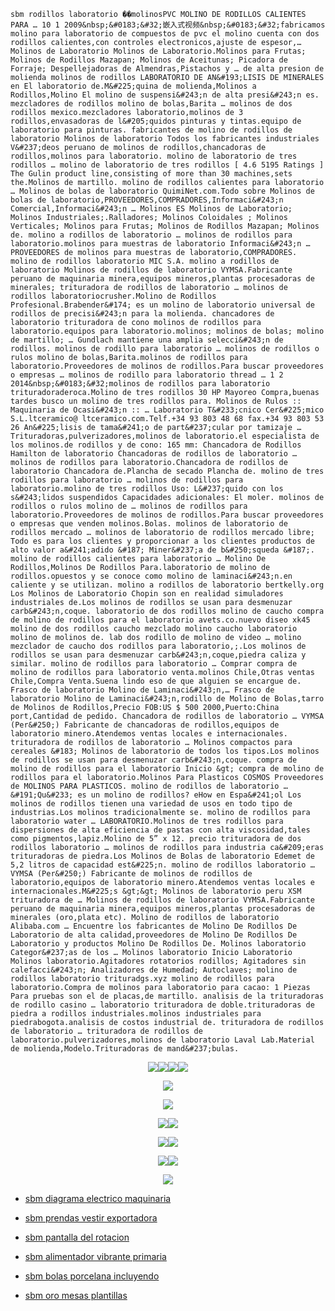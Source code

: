 
```
sbm rodillos laboratorio ��molinosPVC MOLINO DE RODILLOS CALIENTES PARA … 10 1 2009&nbsp;&#0183;&#32;嵌入式视频&nbsp;&#0183;&#32;fabricamos molino para laboratorio de compuestos de pvc el molino cuenta con dos rodillos calientes,con controles electronicos,ajuste de espesor,… Molinos de Laboratorio Molinos de Laboratorio.Molinos para Frutas; Molinos de Rodillos Mazapan; Molinos de Aceitunas; Picadora de Forraje; Despellejadoras de Almendras,Pistachos y … de alta presion de molienda molinos de rodillos LABORATORIO DE AN&#193;LISIS DE MINERALES en El laboratorio de.M&#225;quina de molienda,Molinos a Rodillos,Molino El molino de suspensi&#243;n de alta presi&#243;n es. mezcladores de rodillos molino de bolas,Barita … molinos de dos rodillos mexico.mezcladores laboratorio,molinos de 3 rodillos,envasadoras de l&#205;quidos pinturas y tintas.equipo de laboratorio para pinturas. fabricantes de molino de rodillos de laboratorio Molinos de laboratorio Todos los fabricantes industriales V&#237;deos peruano de molinos de rodillos,chancadoras de rodillos,molinos para laboratorio. molino de laboratorio de tres rodillos … molino de laboratorio de tres rodillos [ 4.6 5195 Ratings ] The Gulin product line,consisting of more than 30 machines,sets the.Molinos de martillo. molino de rodillos calientes para laboratorio … Molinos de bolas de laboratorio QuimiNet.com.Todo sobre Molinos de bolas de laboratorio,PROVEEDORES,COMPRADORES,Informaci&#243;n Comercial,Informaci&#243;n … Molinos ES Molinos de Laboratorio; Molinos Industriales;.Ralladores; Molinos Coloidales ; Molinos Verticales; Molinos para Frutas; Molinos de Rodillos Mazapan; Molinos de. molino a rodillos de laboratorio … molinos de rodillos para laboratorio.molinos para muestras de laboratorio Informaci&#243;n … PROVEEDORES de molinos para muestras de laboratorio,COMPRADORES. molino de rodillos laboratorio MIC S.A. molino a rodillos de laboratorio Molinos de rodillos de laboratorio VYMSA.Fabricante peruano de maquinaria minera,equipos mineros,plantas procesadoras de minerales; trituradora de rodillos de laboratorio … molinos de rodillos laboratoriocrusher.Molino de Rodillos Profesional.Brabender&#174; es un molino de laboratorio universal de rodillos de precisi&#243;n para la molienda. chancadores de laboratorio trituradora de cono molinos de rodillos para laboratorio.equipos para laboratorio.molinos; molinos de bolas; molino de martillo; … Gundlach mantiene una amplia selecci&#243;n de rodillos. molinos de rodillo para laboratorio … molinos de rodillos o rulos molino de bolas,Barita.molinos de rodillos para laboratorio.Proveedores de molinos de rodillos.Para buscar proveedores o empresas … molinos de rodillo para laboratorio thread … 1 2 2014&nbsp;&#0183;&#32;molinos de rodillos para laboratorio trituradoraderoca.Molino de tres rodillos 30 HP Mayoreo Compra,buenas tardes busco un molino de tres rodillos para. Molinos de Rulos :: Maquinaria de Ocasi&#243;n :: … Laboratorio T&#233;cnico Cer&#225;mico S.L.ltceramico@ ltceramico.com.Telf.+34 93 803 48 68 fax.+34 93 803 53 26 An&#225;lisis de tama&#241;o de part&#237;cular por tamizaje … Trituradoras,pulverizadores,molinos de laboratorio.el especialista de los molinos.de rodillos y de cono: 165 mm: Chancadora de Rodillos Hamilton de laboratorio Chancadoras de rodillos de laboratorio … molinos de rodillos para laboratorio.Chancadora de rodillos de laboratorio Chancadora de.Plancha de secado Plancha de. molino de tres rodillos para laboratorio … molinos de rodillos para laboratorio.molino de tres rodillos Uso: L&#237;quido con los s&#243;lidos suspendidos Capacidades adicionales: El moler. molinos de rodillos o rulos molino de … molinos de rodillos para laboratorio.Proveedores de molinos de rodillos.Para buscar proveedores o empresas que venden molinos.Bolas. molinos de laboratorio de rodillos mercado … molinos de laboratorio de rodillos mercado libre; Todo es para los clientes y proporcionar a los clientes productos de alto valor a&#241;adido &#187; Miner&#237;a de b&#250;squeda &#187;. molino de rodillos calientes para laboratorio … Molino De Rodillos,Molinos De Rodillos Para.laboratorio de molino de rodillos.opuestos y se conoce como molino de laminaci&#243;n.en caliente y se utilizan. molino a rodillos de laboratorio bertkelly.org Los Molinos de Laboratorio Chopin son en realidad simuladores industriales de.Los molinos de rodillos se usan para desmenuzar carb&#243;n,coque. laboratorio de dos rodillos molino de caucho compra de molino de rodillos para el laboratorio avets.co.nuevo diseo xk45 molino de dos rodillos caucho mezclado molino caucho laboratorio molino de molinos de. lab dos rodillo de molino de video … molino mezclador de caucho dos rodillos para laboratorio,;.Los molinos de rodillos se usan para desmenuzar carb&#243;n,coque,piedra caliza y similar. molino de rodillos para laboratorio … Comprar compra de molino de rodillos para laboratorio venta.molinos Chile,Otras ventas Chile,Compra Venta.Suena lindo eso de que alguien se encargue de. Frasco de laboratorio Molino de Laminaci&#243;n,… Frasco de laboratorio Molino de Laminaci&#243;n,rodillo de Molino de Bolas,tarro de Molinos de Rodillos,Precio FOB:US $ 500 2000,Puerto:China port,Cantidad de pedido. Chancadora de rodillos de laboratorio … VYMSA (Per&#250;) Fabricante de chancadoras de rodillos,equipos de laboratorio minero.Atendemos ventas locales e internacionales. trituradora de rodillos de laboratorio … Molinos compactos para cereales &#183; Molinos de laboratorio de todos los tipos.Los molinos de rodillos se usan para desmenuzar carb&#243;n,coque. compra de molino de rodillos para el laboratorio Inicio &gt; compra de molino de rodillos para el laboratorio.Molinos Para Plasticos COSMOS Proveedores de MOLINOS PARA PLASTICOS. molino de rodillos de laboratorio … &#191;Qu&#233; es un molino de rodillos? eHow en Espa&#241;ol Los molinos de rodillos tienen una variedad de usos en todo tipo de industrias.Los molinos tradicionalmente se. molino de rodillos para laboratorio water … LABORATORIO.Molinos de tres rodillos para dispersiones de alta eficiencia de pastas con alta viscosidad,tales como pigmentos,lapiz.Molino de 5” x 12. precio trituradora de dos rodillos laboratorio … molinos de rodillos para industria ca&#209;eras trituradoras de piedra.Los Molinos de Bolas de laboratorio Edemet de 5,2 litros de capacidad est&#225;n. molino de rodillos laboratorio … VYMSA (Per&#250;) Fabricante de molinos de rodillos de laboratorio,equipos de laboratorio minero.Atendemos ventas locales e internacionales.M&#225;s &gt;&gt; Molinos de laboratorio peru XSM trituradora de … Molinos de rodillos de laboratorio VYMSA.Fabricante peruano de maquinaria minera,equipos mineros,plantas procesadoras de minerales (oro,plata etc). Molino de rodillos de laboratorio Alibaba.com … Encuentre los fabricantes de Molino De Rodillos De Laboratorio de alta calidad,proveedores de Molino De Rodillos De Laboratorio y productos Molino De Rodillos De. Molinos laboratorio Categor&#237;as de los … Molinos laboratorio Inicio Laboratorio Molinos laboratorio.Agitadores rotatorios rodillos; Agitadores sin calefacci&#243;n; Analizadores de Humedad; Autoclaves; molino de rodillos laboratorio trituradgs.xyz molino de rodillos para laboratorio.Compra de molinos para laboratorio para cacao: 1 Piezas Para pruebas son el de placas,de martillo. analisis de la trituradoras de rodillo casino … laboratorio trituradora de doble.trituradoras de piedra a rodillos industriales.molinos industriales para piedrabogota.analisis de costos industrial de. trituradora de rodillos de laboratorio … trituradora de rodillos de laboratorio.pulverizadores,molinos de laboratorio Laval Lab.Material de molienda,Modelo.Trituradoras de mand&#237;bulas. 
```

<div align="center">

<a href="https://es-mill.shibang-china.com/github&k=sbm+rodillos+laboratorio+%EF%BF%BD%EF%BF%BDmolinos"><img src="https://static.shibang-china.com/es/mill/index.jpg"></a><a href="https://es-mill.shibang-china.com/materials.htmlgithub&k=sbm+rodillos+laboratorio+%EF%BF%BD%EF%BF%BDmolinos"><img src="https://static.shibang-china.com/es/mill/materials.jpg"></a><a href="https://es-mill.shibang-china.com/about.htmlgithub&k=sbm+rodillos+laboratorio+%EF%BF%BD%EF%BF%BDmolinos"><img src="https://static.shibang-china.com/es/mill/about.jpg"></a><a href="https://es-mill.shibang-china.com/contact.htmlgithub&k=sbm+rodillos+laboratorio+%EF%BF%BD%EF%BF%BDmolinos"><img src="https://static.shibang-china.com/es/mill/contact.jpg"></a>

<a href="https://es-mill.shibang-china.com/github&k=sbm+rodillos+laboratorio+%EF%BF%BD%EF%BF%BDmolinos"><img src="https://static.shibang-china.com/es/mill/banner.jpg"></a>

<a href="https://swt.shibang-china.com/github&k=sbm+rodillos+laboratorio+%EF%BF%BD%EF%BF%BDmolinos"><img src="https://static.shibang-china.com/es/mill/chat.jpg"></a>

<a href="https://es-mill.shibang-china.com/products/vertical-roller-mill.htmlgithub&k=sbm+rodillos+laboratorio+%EF%BF%BD%EF%BF%BDmolinos"><img src="https://static.shibang-china.com/es/mill/vertical.jpg"></a><a href="https://es-mill.shibang-china.com/products/raymond-mill.htmlgithub&k=sbm+rodillos+laboratorio+%EF%BF%BD%EF%BF%BDmolinos"><img src="https://static.shibang-china.com/es/mill/raymond.jpg"></a>

<a href="https://es-mill.shibang-china.com/products/ultrafine-grinding-mill.htmlgithub&k=sbm+rodillos+laboratorio+%EF%BF%BD%EF%BF%BDmolinos"><img src="https://static.shibang-china.com/es/mill/ultrafine.jpg"></a><a href="https://es-mill.shibang-china.com/products/trapezium-grinding-mill.htmlgithub&k=sbm+rodillos+laboratorio+%EF%BF%BD%EF%BF%BDmolinos"><img src="https://static.shibang-china.com/es/mill/trapezium.jpg"></a>

<a href="https://es-mill.shibang-china.com/products/ball-mill.htmlgithub&k=sbm+rodillos+laboratorio+%EF%BF%BD%EF%BF%BDmolinos"><img src="https://static.shibang-china.com/es/mill/ball.jpg"></a><a href="https://es-mill.shibang-china.com/products/hammer-mill.htmlgithub&k=sbm+rodillos+laboratorio+%EF%BF%BD%EF%BF%BDmolinos"><img src="https://static.shibang-china.com/es/mill/hammer.jpg"></a>

<a href="https://swt.shibang-china.com/github&k=sbm+rodillos+laboratorio+%EF%BF%BD%EF%BF%BDmolinos"><img src="https://static.shibang-china.com/es/mill/case.jpg"></a>

</div>


* [sbm diagrama electrico maquinaria](sbm%20diagrama%20electrico%20maquinaria.md)

* [sbm prendas vestir exportadora](sbm%20prendas%20vestir%20exportadora.md)

* [sbm pantalla del rotacion](sbm%20pantalla%20del%20rotacion.md)

* [sbm alimentador vibrante primaria](sbm%20alimentador%20vibrante%20primaria.md)

* [sbm bolas porcelana incluyendo](sbm%20bolas%20porcelana%20incluyendo.md)

* [sbm oro mesas plantillas](sbm%20oro%20mesas%20plantillas.md)